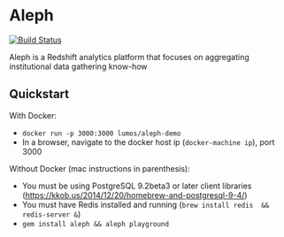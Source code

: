 # Aleph

[![Build Status](https://api.travis-ci.org/lumoslabs/aleph.svg?branch=master)](https://magnum.travis-ci.com/lumoslabs/self_service_analytics)

Aleph is a Redshift analytics platform that focuses on aggregating institutional data gathering know-how

## Quickstart

With Docker:

* `docker run -p 3000:3000 lumos/aleph-demo`
* In a browser, navigate to the docker host ip (`docker-machine ip`), port 3000

Without Docker (mac instructions in parenthesis):

* You must be using PostgreSQL 9.2beta3 or later client libraries (https://kkob.us/2014/12/20/homebrew-and-postgresql-9-4/)
* You must have Redis installed and running (`brew install redis  && redis-server &`)
* `gem install aleph && aleph playground`
